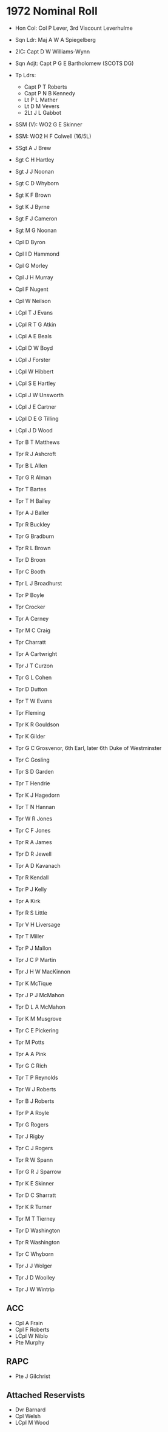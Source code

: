 # 1972 Nominal Roll

* Hon Col: Col P Lever, 3rd Viscount Leverhulme
* Sqn Ldr: Maj A W A Spiegelberg
* 2IC: Capt D W Williams-Wynn
* Sqn Adjt: Capt P G E Bartholomew (SCOTS DG)
* Tp Ldrs:
  * Capt P T Roberts
  * Capt P N B Kennedy
  * Lt P L Mather
  * Lt D M Vevers
  * 2Lt J L Gabbot
* SSM (V): WO2 G E Skinner
* SSM: WO2 H F Colwell (16/5L)

* SSgt A J Brew
* Sgt C H Hartley
* Sgt J J Noonan
* Sgt C D Whyborn
* Sgt K F Brown
* Sgt K J Byrne
* Sgt F J Cameron
* Sgt M G Noonan
* Cpl D Byron
* Cpl I D Hammond
* Cpl G Morley
* Cpl J H Murray
* Cpl F Nugent
* Cpl W Neilson
* LCpl T J Evans
* LCpl R T G Atkin
* LCpl A E Beals
* LCpl D W Boyd
* LCpl J Forster
* LCpl W Hibbert
* LCpl S E Hartley
* LCpl J W Unsworth
* LCpl J E Cartner
* LCpl D E G Tilling
* LCpl J D Wood
* Tpr B T Matthews
* Tpr R J Ashcroft
* Tpr B L Allen
* Tpr G R Alman
* Tpr T Bartes
* Tpr T H Bailey
* Tpr A J Baller
* Tpr R Buckley
* Tpr G Bradburn
* Tpr R L Brown
* Tpr D Broon
* Tpr C Booth
* Tpr L J Broadhurst
* Tpr P Boyle
* Tpr Crocker
* Tpr A Cerney
* Tpr M C Craig
* Tpr Charratt
* Tpr A Cartwright
* Tpr J T Curzon
* Tpr G L Cohen
* Tpr D Dutton
* Tpr T W Evans
* Tpr Fleming
* Tpr K R Gouldson
* Tpr K Gilder
* Tpr G C Grosvenor, 6th Earl, later 6th Duke of Westminster
* Tpr C Gosling
* Tpr S D Garden
* Tpr T Hendrie
* Tpr K J Hagedorn
* Tpr T N Hannan
* Tpr W R Jones
* Tpr C F Jones
* Tpr R A James
* Tpr D R Jewell
* Tpr A D Kavanach
* Tpr R Kendall
* Tpr P J Kelly
* Tpr A Kirk
* Tpr R S Little
* Tpr V H Liversage
* Tpr T Miller
* Tpr P J Mallon
* Tpr J C P Martin
* Tpr J H W MacKinnon
* Tpr K McTique
* Tpr J P J McMahon
* Tpr D L A McMahon
* Tpr K M Musgrove
* Tpr C E Pickering
* Tpr M Potts
* Tpr A A Pink
* Tpr G C Rich
* Tpr T P Reynolds
* Tpr W J Roberts
* Tpr B J Roberts
* Tpr P A Royle
* Tpr G Rogers
* Tpr J Rigby
* Tpr C J Rogers
* Tpr R W Spann
* Tpr G R J Sparrow
* Tpr K E Skinner
* Tpr D C Sharratt
* Tpr K R Turner
* Tpr M T Tierney
* Tpr D Washington
* Tpr R Washington
* Tpr C Whyborn
* Tpr J J Wolger
* Tpr J D Woolley
* Tpr J W Wintrip

## ACC

* Cpl A Frain
* Cpl F Roberts
* LCpl W Niblo
* Pte Murphy

## RAPC

* Pte J Gilchrist

## Attached Reservists

* Dvr Barnard
* Cpl Welsh
* LCpl M Wood
